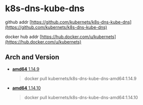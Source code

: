 # k8s-dns-kube-dns

github addr [https://github.com/kubernets/k8s-dns-kube-dns](https://github.com/kubernets/k8s-dns-kube-dns)

docker hub addr [https://hub.docker.com/u/kubernets](https://hub.docker.com/u/kubernets)

## Arch and Version

- [**amd64** 1.14.9](https://hub.docker.com/r/kubernets/k8s-dns-kube-dns-amd64)

    > docker pull kubernets/k8s-dns-kube-dns-amd64:1.14.9

- [**amd64** 1.14.10](https://hub.docker.com/r/kubernets/k8s-dns-kube-dns-amd64)

    > docker pull kubernets/k8s-dns-kube-dns-amd64:1.14.10
